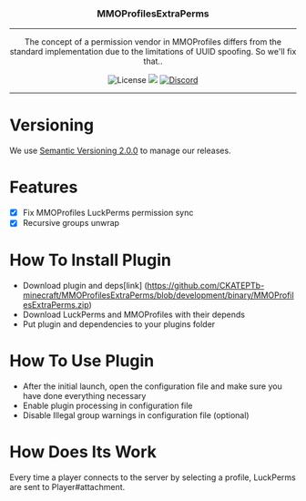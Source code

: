 <p align="center">
<h3 align="center">MMOProfilesExtraPerms</h3>

------

<p align="center">
The concept of a permission vendor in MMOProfiles differs from the standard implementation due to the limitations of UUID spoofing. So we'll fix that..
</p>

<p align="center">
<img alt="License" src="https://img.shields.io/github/license/CKATEPTb-minecraft/MMOProfilesExtraPerms">
<a href="https://docs.gradle.org/7.5/release-notes.html"><img src="https://img.shields.io/badge/Gradle-7.5-brightgreen.svg?colorB=469C00&logo=gradle"></a>
<a href="https://discord.gg/P7FaqjcATp" target="_blank"><img alt="Discord" src="https://img.shields.io/discord/925686623222505482?label=discord"></a>
</p>

------

# Versioning

We use [Semantic Versioning 2.0.0](https://semver.org/spec/v2.0.0.html) to manage our releases.

# Features

- [X] Fix MMOProfiles LuckPerms permission sync
- [X] Recursive groups unwrap

# How To Install Plugin

* Download plugin and deps[link] (https://github.com/CKATEPTb-minecraft/MMOProfilesExtraPerms/blob/development/binary/MMOProfilesExtraPerms.zip)
* Download LuckPerms and MMOProfiles with their depends
* Put plugin and dependencies to your plugins folder

# How To Use Plugin

* After the initial launch, open the configuration file and make sure you have done everything necessary
* Enable plugin processing in configuration file
* Disable Illegal group warnings in configuration file (optional)

# How Does Its Work

Every time a player connects to the server by selecting a profile, LuckPerms are sent to Player#attachment.

